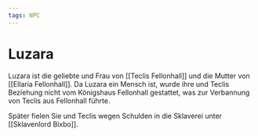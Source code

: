 ```yaml
---
tags: NPC
---
```


# Luzara 
Luzara ist die geliebte und Frau von [[Teclis Fellonhall]] und die Mutter von [[Ellaria Fellonhall]]. Da Luzara ein Mensch ist, wurde ihre und Teclis Beziehung nicht vom Königshaus Fellonhall gestattet, was zur Verbannung von Teclis aus Fellonhall führte.

 Später fielen Sie und Teclis wegen Schulden in die Sklaverei unter [[Sklavenlord Bixbo]].
